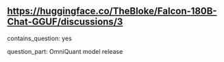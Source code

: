 ## https://huggingface.co/TheBloke/Falcon-180B-Chat-GGUF/discussions/3

contains_question: yes

question_part: OmniQuant model release